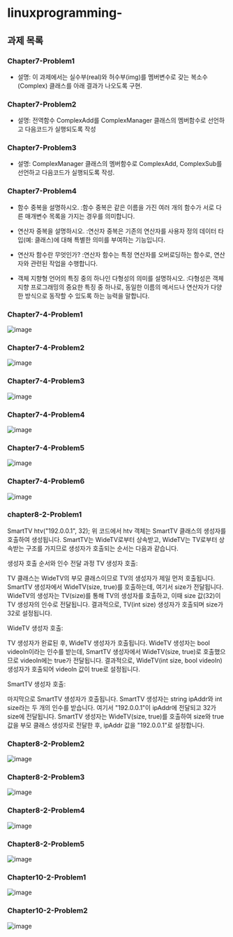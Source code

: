 # linuxprogramming-
## 과제 목록

### Chapter7-Problem1
- 설명: 이 과제에서는 실수부(real)와 허수부(img)를 멤버변수로 갖는 복소수(Complex) 클래스를 아래 결과가 나오도록 구현.

### Chapter7-Problem2
- 설명: 전역함수 ComplexAdd를 ComplexManager 클래스의 멤버함수로 선언하고 다음코드가 실행되도록 작성

### Chapter7-Problem3
- 설명: ComplexManager 클래스의 멤버함수로 ComplexAdd, ComplexSub를 선언하고 다음코드가 실행되도록 작성.

### Chapter7-Problem4

- 함수 중복을 설명하시오.
:함수 중복은 같은 이름을 가진 여러 개의 함수가 서로 다른 매개변수 목록을 가지는 경우를 의미합니다.

- 연산자 중복을 설명하시오.
:연산자 중복은 기존의 연산자를 사용자 정의 데이터 타입(예: 클래스)에 대해 특별한 의미를 부여하는 기능입니다.

- 연산자 함수란 무엇인가?
:연산자 함수는 특정 연산자를 오버로딩하는 함수로, 연산자와 관련된 작업을 수행합니다.

- 객체 지향형 언어의 특징 중의 하나인 다형성의 의미를 설명하시오.
:다형성은 객체 지향 프로그래밍의 중요한 특징 중 하나로, 동일한 이름의 메서드나 연산자가 다양한 방식으로 동작할 수 있도록 하는 능력을 말합니다.

### Chapter7-4-Problem1
![image](https://github.com/user-attachments/assets/0f404d2e-f5e1-40e6-933c-b744237aa403)

### Chapter7-4-Problem2
![image](https://github.com/user-attachments/assets/b59d6087-5b7e-4506-b080-610ec14fd025)

### Chapter7-4-Problem3
![image](https://github.com/user-attachments/assets/b20804ce-c2a1-475e-934a-ad16ae44a026)

### Chapter7-4-Problem4
![image](https://github.com/user-attachments/assets/cdd36815-c4da-4acc-b8f7-7dacd4763d35)

### Chapter7-4-Problem5
![image](https://github.com/user-attachments/assets/6f1fb529-6f90-456c-8d46-d431ca5e6f30)

### Chapter7-4-Problem6
![image](https://github.com/user-attachments/assets/1e89fac9-a0a8-4d9d-97da-7eca651ddb21)

### chapter8-2-Problem1
SmartTV htv("192.0.0.1", 32);
위 코드에서 htv 객체는 SmartTV 클래스의 생성자를 호출하여 생성됩니다. SmartTV는 WideTV로부터 상속받고, WideTV는 TV로부터 상속받는 구조를 가지므로 생성자가 호출되는 순서는 다음과 같습니다.

생성자 호출 순서와 인수 전달 과정
TV 생성자 호출:

TV 클래스는 WideTV의 부모 클래스이므로 TV의 생성자가 제일 먼저 호출됩니다.
SmartTV 생성자에서 WideTV(size, true)를 호출하는데, 여기서 size가 전달됩니다.
WideTV의 생성자는 TV(size)를 통해 TV의 생성자를 호출하고, 이때 size 값(32)이 TV 생성자의 인수로 전달됩니다.
결과적으로, TV(int size) 생성자가 호출되며 size가 32로 설정됩니다.

WideTV 생성자 호출:

TV 생성자가 완료된 후, WideTV 생성자가 호출됩니다.
WideTV 생성자는 bool videoIn이라는 인수를 받는데, SmartTV 생성자에서 WideTV(size, true)로 호출했으므로 videoIn에는 true가 전달됩니다.
결과적으로, WideTV(int size, bool videoIn) 생성자가 호출되어 videoIn 값이 true로 설정됩니다.

SmartTV 생성자 호출:

마지막으로 SmartTV 생성자가 호출됩니다.
SmartTV 생성자는 string ipAddr와 int size라는 두 개의 인수를 받습니다. 여기서 "192.0.0.1"이 ipAddr에 전달되고 32가 size에 전달됩니다.
SmartTV 생성자는 WideTV(size, true)를 호출하여 size와 true 값을 부모 클래스 생성자로 전달한 후, ipAddr 값을 "192.0.0.1"로 설정합니다.


### Chapter8-2-Problem2
![image](https://github.com/user-attachments/assets/d8443eaa-f777-4bbe-bbcb-c63f984ee277)

### Chapter8-2-Problem3
![image](https://github.com/user-attachments/assets/ff7d8ecf-a379-48d3-aa3a-a2389761c8f9)

### Chapter8-2-Problem4
![image](https://github.com/user-attachments/assets/b1c1f7f9-aead-43a2-80a6-bd13ef83d286)

### Chapter8-2-Problem5
![image](https://github.com/user-attachments/assets/abdb6fb5-c559-4205-9ee9-c4ab9e8a7ce4)

### Chapter10-2-Problem1
![image](https://github.com/user-attachments/assets/8282f0b0-615c-4ce8-b07b-684d2acd6982)

### Chapter10-2-Problem2
![image](https://github.com/user-attachments/assets/592b5c51-3b17-44da-9744-7fa972e924ce)

